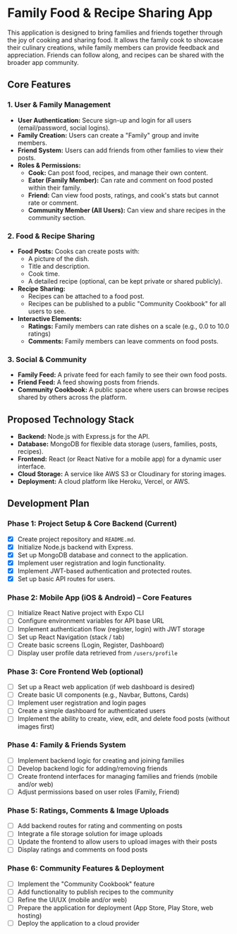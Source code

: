 
# Family Food & Recipe Sharing App

This application is designed to bring families and friends together through the joy of cooking and sharing food. It allows the family cook to showcase their culinary creations, while family members can provide feedback and appreciation. Friends can follow along, and recipes can be shared with the broader app community.

## Core Features

### 1. User & Family Management
- **User Authentication:** Secure sign-up and login for all users (email/password, social logins).
- **Family Creation:** Users can create a "Family" group and invite members.
- **Friend System:** Users can add friends from other families to view their posts.
- **Roles & Permissions:**
    - **Cook:** Can post food, recipes, and manage their own content.
    - **Eater (Family Member):** Can rate and comment on food posted within their family.
    - **Friend:** Can view food posts, ratings, and cook's stats but cannot rate or comment.
    - **Community Member (All Users):** Can view and share recipes in the community section.

### 2. Food & Recipe Sharing
- **Food Posts:** Cooks can create posts with:
    - A picture of the dish.
    - Title and description.
    - Cook time.
    - A detailed recipe (optional, can be kept private or shared publicly).
- **Recipe Sharing:**
    - Recipes can be attached to a food post.
    - Recipes can be published to a public "Community Cookbook" for all users to see.
- **Interactive Elements:**
    - **Ratings:** Family members can rate dishes on a scale (e.g., 0.0 to 10.0 ratings)
    - **Comments:** Family members can leave comments on food posts.

### 3. Social & Community
- **Family Feed:** A private feed for each family to see their own food posts.
- **Friend Feed:** A feed showing posts from friends.
- **Community Cookbook:** A public space where users can browse recipes shared by others across the platform.

## Proposed Technology Stack

- **Backend:** Node.js with Express.js for the API.
- **Database:** MongoDB for flexible data storage (users, families, posts, recipes).
- **Frontend:** React (or React Native for a mobile app) for a dynamic user interface.
- **Cloud Storage:** A service like AWS S3 or Cloudinary for storing images.
- **Deployment:** A cloud platform like Heroku, Vercel, or AWS.

## Development Plan

### Phase 1: Project Setup & Core Backend (Current)
- [x] Create project repository and `README.md`.
- [x] Initialize Node.js backend with Express.
- [x] Set up MongoDB database and connect to the application.
- [x] Implement user registration and login functionality.
- [x] Implement JWT-based authentication and protected routes.
- [x] Set up basic API routes for users.

### Phase 2: Mobile App (iOS & Android) – Core Features

- [ ] Initialize React Native project with Expo CLI
- [ ] Configure environment variables for API base URL
- [ ] Implement authentication flow (register, login) with JWT storage
- [ ] Set up React Navigation (stack / tab)
- [ ] Create basic screens (Login, Register, Dashboard)
- [ ] Display user profile data retrieved from `/users/profile`

### Phase 3: Core Frontend Web (optional)

- [ ] Set up a React web application (if web dashboard is desired)
- [ ] Create basic UI components (e.g., Navbar, Buttons, Cards)
- [ ] Implement user registration and login pages
- [ ] Create a simple dashboard for authenticated users
- [ ] Implement the ability to create, view, edit, and delete food posts (without images first)

### Phase 4: Family & Friends System

- [ ] Implement backend logic for creating and joining families
- [ ] Develop backend logic for adding/removing friends
- [ ] Create frontend interfaces for managing families and friends (mobile and/or web)
- [ ] Adjust permissions based on user roles (Family, Friend)

### Phase 5: Ratings, Comments & Image Uploads

- [ ] Add backend routes for rating and commenting on posts
- [ ] Integrate a file storage solution for image uploads
- [ ] Update the frontend to allow users to upload images with their posts
- [ ] Display ratings and comments on food posts

### Phase 6: Community Features & Deployment

- [ ] Implement the "Community Cookbook" feature
- [ ] Add functionality to publish recipes to the community
- [ ] Refine the UI/UX (mobile and/or web)
- [ ] Prepare the application for deployment (App Store, Play Store, web hosting)
- [ ] Deploy the application to a cloud provider
